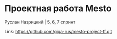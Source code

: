 # Проектная работа Mesto

Руслан Назрицкий | 5, 6, 7 спринт

Link: https://github.com/giga-rus/mesto-project-ff.git